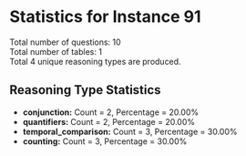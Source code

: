 # Statistics for Instance 91<br/>
Total number of questions: 10<br/>
Total number of tables: 1<br/>
Total 4 unique reasoning types are produced.<br/>
## Reasoning Type Statistics<br/>
- **conjunction:** Count = 2, Percentage = 20.00%<br/>
- **quantifiers:** Count = 2, Percentage = 20.00%<br/>
- **temporal_comparison:** Count = 3, Percentage = 30.00%<br/>
- **counting:** Count = 3, Percentage = 30.00%<br/>
